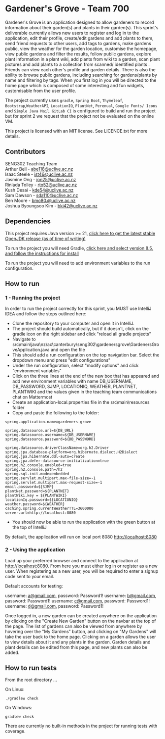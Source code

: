 # Gardener's Grove - Team 700

Gardener's Grove is an application designed to allow gardeners to record information about their garden(s) and plants 
in their garden(s). This sprint's deliverable currently allows new users to register and log in to the application, 
edit their profile, create/edit gardens and add plants to them, send friend requests to other users, 
add tags to gardens, make gardens public, view the weather for the garden location, customise the homepage, view public gardens and filter the results, follow public gardens, explore plant information in a plant wiki, add plants from wiki to a garden, scan plant pictures and add plants to a collection from scanned/ identified plants . Friends can view each other's profile and garden details. There is also the ability to browse public gardens, including searching for gardens/plants by name and filtering by tags. When you first log in you will be directed to the home page which is composed of some interesting and fun widgets, customisable from the user profile.

The project currently uses ```gradle```, ```Spring Boot```, ```Thymeleaf```, ```Bootstrap```,```WeatherAPI```, ```LocationIQ```, ```PlantNet```, ```Perenual```, ```Google Fonts/ Icons``` and ```Simple Java Mail```.
```GitLab CI``` is configured to build and run the project but for sprint 2 we request that the project not be 
evaluated on the online VM.

This project is licensed with an MIT license. See LICENCE.txt for more details.

## Contributors
SENG302 Teaching Team\
Arthur Bell - abe118@uclive.ac.nz\
Isaac Steele - ist46@uclive.ac.nz\
Jasmine Ong - jon25@uclive.ac.nz\
Rinlada Tolley - rto52@uclive.ac.nz\
Kush Desai - kde54@uclive.ac.nz\
Sam Dawson - sda110@uclive.ac.nz\
Ben Moore - bmo80.@uclive.ac.nz\
Joshua Byoungsoo Kim - bki42@uclive.ac.nz


## Dependencies
This project requires Java version >= 21, [click here to get the latest stable OpenJDK release (as of time of writing)](https://jdk.java.net/21/)

To run the project you will need Gradle, [click here and select version 8.5, and follow the instructions for install](https://gradle.org/releases/)

To run the project you will need to add environment variables to the run configuration.

## How to run
### 1 - Running the project

In order to run the project correctly for this sprint, you MUST use IntelliJ IDEA and follow the steps outlined here:

- Clone the repository to your computer and open it in IntelliJ.
- The project should build automatically, but if it doesn't, click on the gradle icon on the right sidebar and click "reload all gradle projects"
- Navigate to src\main\java\nz\ac\canterbury\seng302\gardenersgrove\GardenersGroveApplication.java and open the file
- This should add a run configuration on the top navigation bar. Select the dropdown menu and press "edit configurations"
- Under the run configuration, select "modify options" and click "environment variables"
- Click on the three lines at the end of the new box that has appeared and add new environment variables with name 
DB_USERNAME, DB_PASSWORD, SJMP, LOCATIONIQ, WEATHER, PLANTNET, PLANTWIKI and the values given in the teaching team communications chat on Mattermost
- Create an application-local.properties file in the src\main\resources folder
- Copy and paste the following to the folder:
```
spring.application.name=gardeners-grove

spring.datasource.url=${DB_URL}
spring.datasource.username=${DB_USERNAME}
spring.datasource.password=${DB_PASSWORD}

spring.datasource.driverClassName=org.h2.Driver
spring.jpa.database-platform=org.hibernate.dialect.H2Dialect
spring.jpa.hibernate.ddl-auto=create
spring.jpa.defer-datasource-initialization=true
spring.h2.console.enabled=true
spring.h2.console.path=/h2
spring.sql.init.mode=embedded
spring.servlet.multipart.max-file-size=-1
spring.servlet.multipart.max-request-size=-1
email.password=${SJMP}
plantNet.password=${PLANTNET}
plantWiki.key = ${PLANTWIKI}
locationIq.password=${LOCATIONIQ}
weather.password=${WEATHER}
caching.spring.currentWeatherTTL=3600000
server.url=http://localhost:8080 
```

- You should now be able to run the application with the green button at the top of IntelliJ

By default, the application will run on local port 8080 [http://localhost:8080](http://localhost:8080)

### 2 - Using the application
Load up your preferred browser and connect to the application at [http://localhost:8080](http://localhost:8080). From here you must either
log in or register as a new user. When registering as a new user, you will be required to enter a signup code sent to 
your email.

Default accounts for testing:

username: a@gmail.com, password: Password1!
username: b@gmail.com, password: Password1!
username: c@gmail.com, password: Password1!
username: d@gmail.com, password: Password1!

Once logged in, a new garden can be created anywhere on the application by clicking on the "Create New Garden" button 
on the navbar at the top of the page. The list of gardens can also be viewed from anywhere by hovering over the 
"My Gardens" button, and clicking on "My Gardens" will take the user back to the home page. Clicking on a garden 
allows the user to view details about it and any plants in the garden. Garden details and plant details can be edited 
from this page, and new plants can also be added.

## How to run tests
From the root directory ...

On Linux:
```
./gradlew check
```

On Windows:
```
gradlew check
```

There are currently no built-in methods in the project for running tests with coverage.